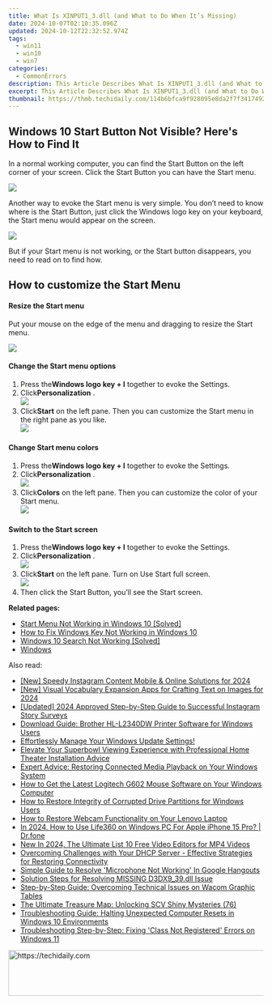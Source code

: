 ```yaml
---
title: What Is XINPUT1_3.dll (and What to Do When It’s Missing)
date: 2024-10-07T02:10:35.096Z
updated: 2024-10-12T22:32:52.974Z
tags:
  - win11
  - win10
  - win7
categories:
  - CommonErrors
description: This Article Describes What Is XINPUT1_3.dll (and What to Do When It’s Missing)
excerpt: This Article Describes What Is XINPUT1_3.dll (and What to Do When It’s Missing)
thumbnail: https://thmb.techidaily.com/114b6bfca9f928095e8da2f7f3417492afac50bf37b6d4d36fe64b43b43e9aea.jpg
---
```


## Windows 10 Start Button Not Visible? Here's How to Find It

In a normal working computer, you can find the Start Button on the left corner of your screen. Click the Start Button you can have the Start menu.

![](https://images.drivereasy.com/wp-content/uploads/2019/12/start.jpg)

 Another way to evoke the Start menu is very simple. You don’t need to know where is the Start Button, just click the Windows logo key on your keyboard, the Start menu would appear on the screen.

![](https://images.drivereasy.com/wp-content/uploads/2019/12/keyboard-1024x382.jpg)

 But if your Start menu is not working, or the Start button disappears, you need to read on to find how.

## How to customize the Start Menu

#### Resize the Start menu

 Put your mouse on the edge of the menu and dragging to resize the Start menu.

![](https://images.drivereasy.com/wp-content/uploads/2019/12/c4.jpg)

#### Change the Start menu options

1. Press the**Windows logo key + I** together to evoke the Settings.
2. Click**Personalization** .  
![](https://images.drivereasy.com/wp-content/uploads/2019/12/c.jpg)
3. Click**Start** on the left pane. Then you can customize the Start menu in the right pane as you like.  
![](https://images.drivereasy.com/wp-content/uploads/2019/12/c1.jpg)

#### Change Start menu colors

1. Press the**Windows logo key + I** together to evoke the Settings.
2. Click**Personalization** .  
![](https://images.drivereasy.com/wp-content/uploads/2019/12/c.jpg)
3. Click**Colors** on the left pane. Then you can customize the color of your Start menu.  
![](https://images.drivereasy.com/wp-content/uploads/2019/12/c2.jpg)

#### Switch to the Start screen

1. Press the**Windows logo key + I** together to evoke the Settings.
2. Click**Personalization** .  
![](https://images.drivereasy.com/wp-content/uploads/2019/12/c.jpg)
3. Click**Start** on the left pane. Turn on Use Start full screen.  
![](https://images.drivereasy.com/wp-content/uploads/2019/12/c3.jpg)
4. Then click the Start Button, you’ll see the Start screen.

**Related pages:**

* [ Start Menu Not Working in Windows 10 \[Solved\]](https://tools.techidaily.com/drivereasy/download/)
* [How to Fix Windows Key Not Working in Windows 10](https://tools.techidaily.com/drivereasy/download/)
* [ Windows 10 Search Not Working \[Solved\]](https://tools.techidaily.com/drivereasy/download/)
* [Windows](https://tools.techidaily.com/drivereasy/download/)

<ins class="adsbygoogle"
     style="display:block"
     data-ad-format="autorelaxed"
     data-ad-client="ca-pub-7571918770474297"
     data-ad-slot="1223367746"></ins>

<ins class="adsbygoogle"
     style="display:block"
     data-ad-client="ca-pub-7571918770474297"
     data-ad-slot="8358498916"
     data-ad-format="auto"
     data-full-width-responsive="true"></ins>

<span class="atpl-alsoreadstyle">Also read:</span>
<div><ul>
<li><a href="https://instagram-video-files.techidaily.com/new-speedy-instagram-content-mobile-and-online-solutions-for-2024/"><u>[New] Speedy Instagram Content Mobile & Online Solutions for 2024</u></a></li>
<li><a href="https://article-helps.techidaily.com/new-visual-vocabulary-expansion-apps-for-crafting-text-on-images-for-2024/"><u>[New] Visual Vocabulary Expansion Apps for Crafting Text on Images for 2024</u></a></li>
<li><a href="https://instagram-video-recordings.techidaily.com/updated-2024-approved-step-by-step-guide-to-successful-instagram-story-surveys/"><u>[Updated] 2024 Approved Step-by-Step Guide to Successful Instagram Story Surveys</u></a></li>
<li><a href="https://hardware-updates.techidaily.com/download-guide-brother-hl-l2340dw-printer-software-for-windows-users/"><u>Download Guide: Brother HL-L2340DW Printer Software for Windows Users</u></a></li>
<li><a href="https://hardware-updates.techidaily.com/effortlessly-manage-your-windows-update-settings/"><u>Effortlessly Manage Your Windows Update Settings!</u></a></li>
<li><a href="https://techtrends.techidaily.com/elevate-your-superbowl-viewing-experience-with-professional-home-theater-installation-advice/"><u>Elevate Your Superbowl Viewing Experience with Professional Home Theater Installation Advice</u></a></li>
<li><a href="https://common-error.techidaily.com/expert-advice-restoring-connected-media-playback-on-your-windows-system/"><u>Expert Advice: Restoring Connected Media Playback on Your Windows System</u></a></li>
<li><a href="https://hardware-updates.techidaily.com/how-to-get-the-latest-logitech-g602-mouse-software-on-your-windows-computer/"><u>How to Get the Latest Logitech G602 Mouse Software on Your Windows Computer</u></a></li>
<li><a href="https://common-error.techidaily.com/how-to-restore-integrity-of-corrupted-drive-partitions-for-windows-users/"><u>How to Restore Integrity of Corrupted Drive Partitions for Windows Users</u></a></li>
<li><a href="https://common-error.techidaily.com/how-to-restore-webcam-functionality-on-your-lenovo-laptop/"><u>How to Restore Webcam Functionality on Your Lenovo Laptop</u></a></li>
<li><a href="https://blog-min.techidaily.com/in-2024-how-to-use-life360-on-windows-pc-for-apple-iphone-15-pro-drfone-by-drfone-virtual-ios/"><u>In 2024, How to Use Life360 on Windows PC For Apple iPhone 15 Pro? | Dr.fone</u></a></li>
<li><a href="https://ai-video-apps.techidaily.com/new-in-2024-the-ultimate-list-10-free-video-editors-for-mp4-videos/"><u>New In 2024, The Ultimate List 10 Free Video Editors for MP4 Videos</u></a></li>
<li><a href="https://common-error.techidaily.com/overcoming-challenges-with-your-dhcp-server-effective-strategies-for-restoring-connectivity/"><u>Overcoming Challenges with Your DHCP Server - Effective Strategies for Restoring Connectivity</u></a></li>
<li><a href="https://common-error.techidaily.com/simple-guide-to-resolve-microphone-not-working-in-google-hangouts/"><u>Simple Guide to Resolve 'Microphone Not Working' In Google Hangouts</u></a></li>
<li><a href="https://common-error.techidaily.com/solution-steps-for-resolving-missing-d3dx939dll-issue/"><u>Solution Steps for Resolving MISSING D3DX9_39.dll Issue</u></a></li>
<li><a href="https://common-error.techidaily.com/step-by-step-guide-overcoming-technical-issues-on-wacom-graphic-tables/"><u>Step-by-Step Guide: Overcoming Technical Issues on Wacom Graphic Tables</u></a></li>
<li><a href="https://games-able.techidaily.com/the-ultimate-treasure-map-unlocking-scv-shiny-mysteries-76/"><u>The Ultimate Treasure Map: Unlocking SCV Shiny Mysteries (76)</u></a></li>
<li><a href="https://common-error.techidaily.com/troubleshooting-guide-halting-unexpected-computer-resets-in-windows-10-environments/"><u>Troubleshooting Guide: Halting Unexpected Computer Resets in Windows 10 Environments</u></a></li>
<li><a href="https://common-error.techidaily.com/troubleshooting-step-by-step-fixing-class-not-registered-errors-on-windows-11/"><u>Troubleshooting Step-by-Step: Fixing 'Class Not Registered' Errors on Windows 11</u></a></li>
</ul></div>

<!-- affiliate ads begin -->
<a href="https://appsumo.8odi.net/c/5597632/2002019/7443" target="_top" id="2002019">
  <img src="//a.impactradius-go.com/display-ad/7443-2002019" border="0" alt="https://techidaily.com" width="728" height="90"/>
</a>
<img height="0" width="0" src="https://appsumo.8odi.net/i/5597632/2002019/7443" style="position:absolute;visibility:hidden;" border="0" />
<!-- affiliate ads end -->

